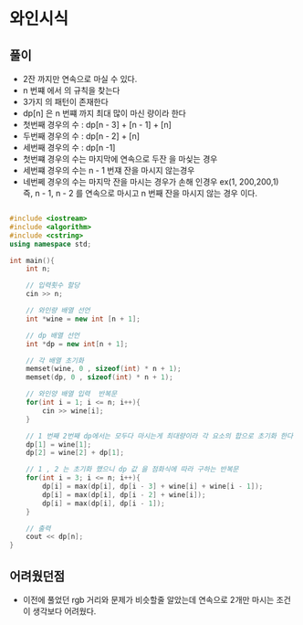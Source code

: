 # 와인시식
## 풀이
* 2잔 까지만 연속으로 마실 수 있다.
* n 번쨰 에서 의 규칙을 찾는다
* 3가지 의 패턴이 존재한다
* dp[n] 은 n 번쨰 까지 최대 많이 마신 량이라 한다
* 첫번째 경우의 수 :	dp[n - 3] + [n - 1] + [n]
* 두번째 경우의 수 :	dp[n - 2] + [n]
* 세번째 경우의 수 :	dp[n -1]
* 첫번쨰 경우의 수는 마지막에 연속으로 두잔 을 마싲는 경우
* 세번쨰 경우의 수는 n - 1 번쟤 잔을 마시지 않는경우
* 네번쩨 경우의 수는 마지막 잔을 마시는 경우가 손해 인경우 ex(1, 200,200,1) <br> 즉, n - 1, n - 2 를 연속으로 마시고 n 번째 잔을 마시지 않는 경우 이다.

```c++

#include <iostream>
#include <algorithm>
#include <cstring>
using namespace std;

int main(){
	int n;

	// 입력횟수 할당
	cin >> n;

	// 와인량 배열 선언
	int *wine = new int [n + 1];

	// dp 배열 선언
	int *dp = new int[n + 1];

	// 각 배열 초기화
	memset(wine, 0 , sizeof(int) * n + 1);
	memset(dp, 0 , sizeof(int) * n + 1);

	// 와인양 배열 입력  반복문
	for(int i = 1; i <= n; i++){
		cin >> wine[i];
	}

	// 1 번째 2번째 dp에서는 모두다 마시는게 최대량이라 각 요소의 합으로 초기화 한다
	dp[1] = wine[1];
	dp[2] = wine[2] + dp[1];

	// 1 , 2 는 초기화 했으니 dp 값 을 점화식에 따라 구하는 반복문
	for(int i = 3; i <= n; i++){
		dp[i] = max(dp[i], dp[i - 3] + wine[i] + wine[i - 1]);
		dp[i] = max(dp[i], dp[i - 2] + wine[i]);
		dp[i] = max(dp[i], dp[i - 1]);
	}

	// 출력
	cout << dp[n];
}
```
## 어려웠던점
* 이전에 풀었던 rgb 거리와 문제가 비슷할줄 알았는데 연속으로 2개만 마시는 조건이 생각보다 어려웠다.
